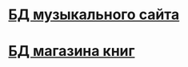 # [БД музыкального сайта](https://github.com/allcars61/pfr_bd/)<br/>
# [БД магазина книг](https://github.com/allcars61/pfr_bd_kb/)<br/>
